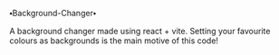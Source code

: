 ⬩Background-Changer⬩

A background changer made using react + vite. Setting your favourite colours as backgrounds is the main motive of this code!                                                 
